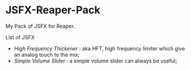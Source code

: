 # JSFX-Reaper-Pack
My Pack of JSFX for Reaper.


List of JSFX
- *High Frequency Thickener* : aka HFT, high frequency limiter which give an analog touch to the mix;
- *Simple Volume Slider* : a simple volume slider can always be useful;
